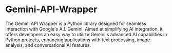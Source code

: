 # Gemini-API-Wrapper
The Gemini API Wrapper is a Python library designed for seamless interaction with Google's A.I. Gemini. Aimed at simplifying AI integration, it offers developers an easy way to utilize Gemini's advanced AI capabilities in Python projects, enhancing applications with text processing, image analysis, and conversational AI features.
